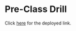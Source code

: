 # Pre-Class Drill

Click [here](https://petercolella.github.io/pre-class-drill/) for the deployed link.
